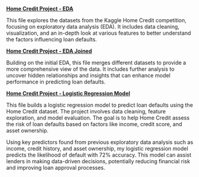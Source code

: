 [**Home Credit Project - EDA**](https://github.com/lindsahlander/Data-Projects/blob/main/HomeCredit_EDA.Rmd)

This file explores the datasets from the Kaggle Home Credit competition, focusing on exploratory data analysis (EDA). It includes data cleaning, visualization, and an in-depth look at various features to better understand the factors influencing loan defaults.

[**Home Credit Project - EDA Joined**](https://github.com/lindsahlander/Data-Projects/blob/main/HomeCredit_EDA_Joined.Rmd)

Building on the initial EDA, this file merges different datasets to provide a more comprehensive view of the data. It includes further analysis to uncover hidden relationships and insights that can enhance model performance in predicting loan defaults.

[**Home Credit Project - Logistic Regression Model**](https://github.com/lindsahlander/Data-Projects/blob/main/HomeCredit_LR_Model.Rmd)

This file builds a logistic regression model to predict loan defaults using the Home Credit dataset. The project involves data cleaning, feature exploration, and model evaluation. The goal is to help Home Credit assess the risk of loan defaults based on factors like income, credit score, and asset ownership.

Using key predictors found from previous exploratory data analysis such as income, credit history, and asset ownership, my logistic regression model predicts the likelihood of default with 72% accuracy. This model can assist lenders in making data-driven decisions, potentially reducing financial risk and improving loan approval processes.
